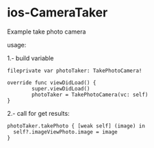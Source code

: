 # ios-CameraTaker
Example take photo camera

usage:

1.- build variable

```
fileprivate var photoTaker: TakePhotoCamera!
```

```
override func viewDidLoad() {
        super.viewDidLoad()
        photoTaker = TakePhotoCamera(vc: self)
}
```
2.- call for get results:

```
photoTaker.takePhoto { [weak self] (image) in
  self?.imageViewPhoto.image = image
}
```
